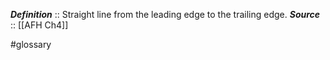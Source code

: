 ***Definition***    :: Straight line from the leading edge to the trailing edge.
***Source***         :: [[AFH Ch4]]

#glossary 